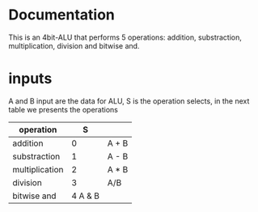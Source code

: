 # Documentation

This is an 4bit-ALU that performs 5 operations: addition, substraction, multiplication, division and bitwise and. 

# inputs

A and B input are the data for ALU, S is the operation selects, in the next table we presents the operations

| operation | S |   |
|---------|------|-|
addition | 0 | A + B|
|substraction| 1 | A - B|
| multiplication| 2 | A * B|
| division | 3 |  A/B |
| bitwise and | 4 A & B| 


